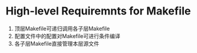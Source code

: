 # High-level Requiremnts for Makefile
1. 顶层Makefile可递归调用各子层Makefile
2. 配置文件中的配置对Makefile可进行条件编译
3. 各子层Makefile直接管理本层源文件
